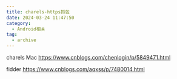 ```yaml
---
title: charels-https抓包
date: 2024-03-24 11:47:50
category:
  - Android相关
tag:
  - archive
---
```

charels Mac
https://www.cnblogs.com/chenlogin/p/5849471.html

fidder
https://www.cnblogs.com/aqxss/p/7480014.html
